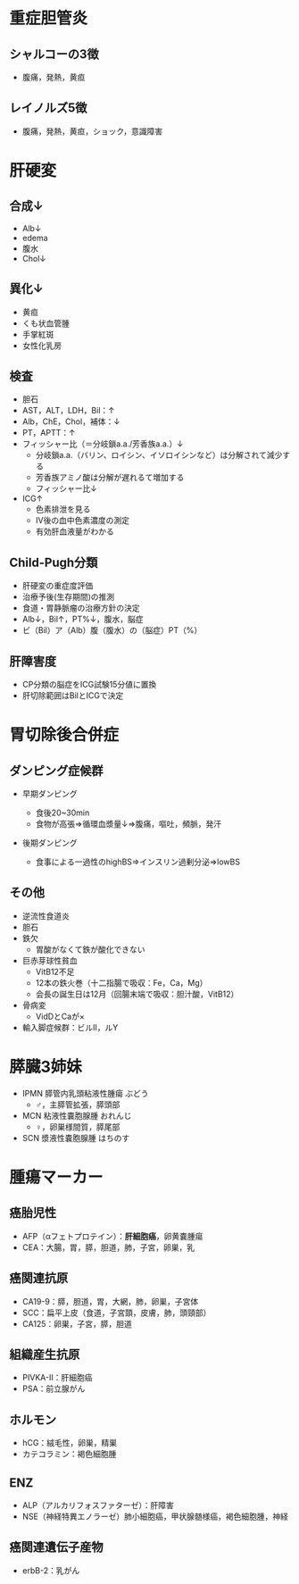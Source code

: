 # 重症胆管炎
## シャルコーの3徴
- 腹痛，発熱，黄疸

## レイノルズ5徴
- 腹痛，発熱，黄疸，ショック，意識障害



# 肝硬変
## 合成↓
- Alb↓
- edema
- 腹水
- Chol↓

## 異化↓
- 黄疸
- くも状血管腫
- 手掌紅斑
- 女性化乳房

## 検査
- 胆石
- AST，ALT，LDH，Bil：↑
- Alb，ChE，Chol，補体：↓
- PT，APTT：↑
- フィッシャー比（＝分岐鎖a.a./芳香族a.a.）↓
    - 分岐鎖a.a.（バリン、ロイシン、イソロイシンなど）は分解されて減少する
    - 芳香族アミノ酸は分解が遅れるて増加する
    - フィッシャー比↓
- ICG↑
    - 色素排泄を見る
    - IV後の血中色素濃度の測定
    - 有効肝血液量がわかる

## Child-Pugh分類 
- 肝硬変の重症度評価
- 治療予後(生存期間)の推測
- 食道・胃静脈瘤の治療方針の決定
- Alb↓，Bil↑，PT%↓，腹水，脳症
- ビ（Bil）ア（Alb）腹（腹水）の（脳症）PT（%）

## 肝障害度
- CP分類の脳症をICG試験15分値に置換
- 肝切除範囲はBilとICGで決定

# 胃切除後合併症
## ダンピング症候群
- 早期ダンピング
    - 食後20~30min
    - 食物が高張⇒循環血漿量↓⇒腹痛，嘔吐，頻脈，発汗

- 後期ダンピング
    - 食事による一過性のhighBS⇒インスリン過剰分泌⇒lowBS

## その他
- 逆流性食道炎
- 胆石
- 鉄欠
    - 胃酸がなくて鉄が酸化できない
- 巨赤芽球性貧血
    - VitB12不足
    - 12本の鉄火巻（十二指腸で吸収：Fe，Ca，Mg）
    - 会長の誕生日は12月（回腸末端で吸収：胆汁酸，VitB12）
- 骨病変
    - VidDとCaが×
- 輸入脚症候群：ビルII，ルY

# 膵臓3姉妹
- IPMN 膵管内乳頭粘液性腫瘍 ぶどう
    - ♂，主膵管拡張，膵頭部
- MCN 粘液性嚢胞腺腫 おれんじ
    - ♀，卵巣様間質，膵尾部
- SCN 漿液性嚢胞腺腫 はちのす

# 腫瘍マーカー
## 癌胎児性
- AFP（αフェトプロテイン）：**肝細胞癌**，卵黄嚢腫瘍
- CEA：大腸，胃，膵，胆道，肺，子宮，卵巣，乳

## 癌関連抗原
- CA19-9：膵，胆道，胃，大網，肺，卵巣，子宮体
- SCC：扁平上皮（食道，子宮頚，皮膚，肺，頭頸部）
- CA125：卵巣，子宮，膵，胆道

## 組織産生抗原
- PIVKA-II：肝細胞癌
- PSA：前立腺がん

## ホルモン
- hCG：絨毛性，卵巣，精巣
- カテコラミン：褐色細胞腫

## ENZ
- ALP（アルカリフォスファターゼ）：肝障害
- NSE（神経特異エノラーゼ）肺小細胞癌，甲状腺髄様癌，褐色細胞腫，神経

## 癌関連遺伝子産物
- erbB-2：乳がん


    
